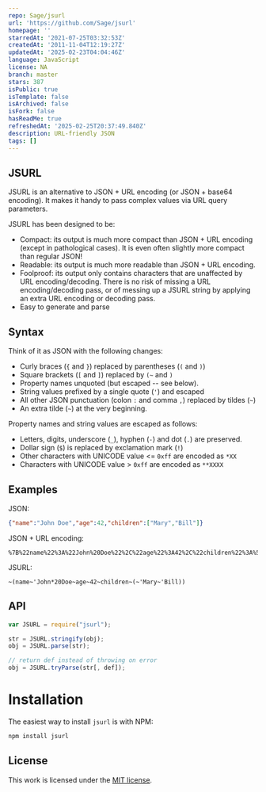 ```yaml
---
repo: Sage/jsurl
url: 'https://github.com/Sage/jsurl'
homepage: ''
starredAt: '2021-07-25T03:32:53Z'
createdAt: '2011-11-04T12:19:27Z'
updatedAt: '2025-02-23T04:04:46Z'
language: JavaScript
license: NA
branch: master
stars: 387
isPublic: true
isTemplate: false
isArchived: false
isFork: false
hasReadMe: true
refreshedAt: '2025-02-25T20:37:49.840Z'
description: URL-friendly JSON
tags: []
---
```


## JSURL

JSURL is an alternative to JSON + URL encoding (or JSON + base64 encoding). 
It makes it handy to pass complex values via URL query parameters.

JSURL has been designed to be:

* Compact: its output is much more compact than JSON + URL encoding (except in pathological cases). 
  It is even often slightly more compact than regular JSON!
* Readable: its output is much more readable than JSON + URL encoding.
* Foolproof: its output only contains characters that are unaffected by URL encoding/decoding. 
  There is no risk of missing a URL encoding/decoding pass, or of messing up a JSURL string by applying 
  an extra URL encoding or decoding pass.
* Easy to generate and parse

## Syntax

Think of it as JSON with the following changes:

* Curly braces (`{` and `}`) replaced by parentheses (`(` and `)`)
* Square brackets (`[` and `]`) replaced by `(~` and `)`
* Property names unquoted (but escaped -- see below).
* String values prefixed by a single quote (`'`) and escaped
* All other JSON punctuation (colon `:` and comma `,`) replaced by tildes (`~`)
* An extra tilde (`~`) at the very beginning.

Property names and string values are escaped as follows:

* Letters, digits, underscore (`_`), hyphen (`-`) and dot (`.`) are preserved.
* Dollar sign (`$`) is replaced by exclamation mark (`!`)
* Other characters with UNICODE value <= `0xff` are encoded as `*XX`
* Characters with UNICODE value > `0xff` are encoded as `**XXXX`

## Examples

JSON:

``` json
{"name":"John Doe","age":42,"children":["Mary","Bill"]}
```

JSON + URL encoding:

```
%7B%22name%22%3A%22John%20Doe%22%2C%22age%22%3A42%2C%22children%22%3A%5B%22Mary%22%2C%22Bill%22%5D%7D
```

JSURL:

``` jsurl
~(name~'John*20Doe~age~42~children~(~'Mary~'Bill))
```

## API

``` javascript
var JSURL = require("jsurl");

str = JSURL.stringify(obj);
obj = JSURL.parse(str);

// return def instead of throwing on error
obj = JSURL.tryParse(str[, def]);
```

# Installation

The easiest way to install `jsurl` is with NPM:

```sh
npm install jsurl
```

## License

This work is licensed under the [MIT license](http://en.wikipedia.org/wiki/MIT_License).
